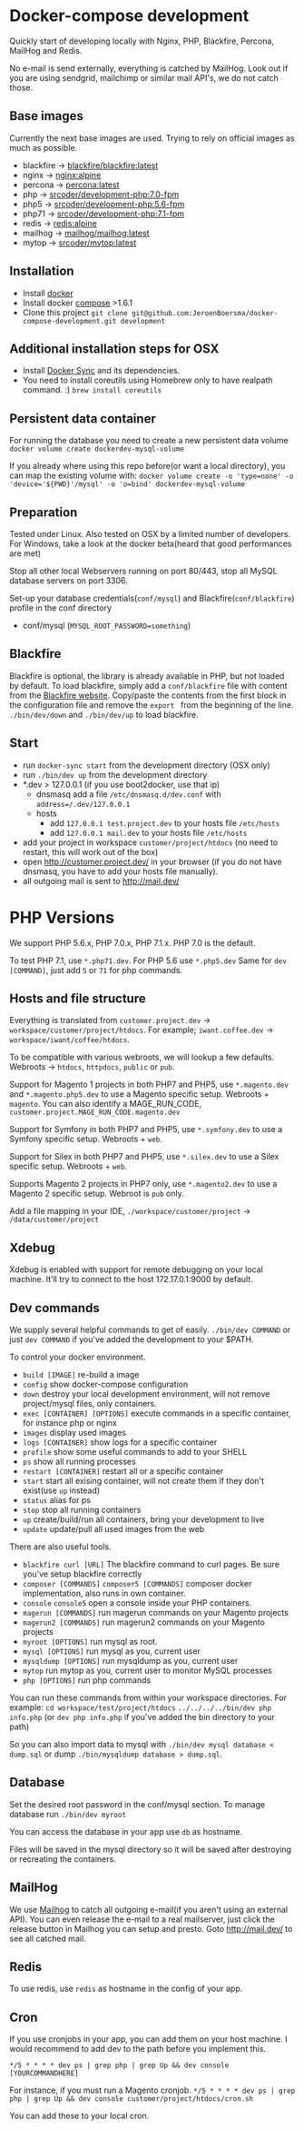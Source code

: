 
# Docker-compose development

Quickly start of developing locally with Nginx, PHP, Blackfire, Percona, MailHog and Redis.

No e-mail is send externally, everything is catched by MailHog.
Look out if you are using sendgrid, mailchimp or similar mail API's, we do not catch those.


## Base images

Currently the next base images are used. Trying to rely on official images as much as possible.

- blackfire -> [blackfire/blackfire:latest](https://hub.docker.com/r/blackfire/blackfire/)
- nginx -> [nginx:alpine](https://hub.docker.com/r/_/nginx/)
- percona -> [percona:latest](https://hub.docker.com/r/_/percona/)
- php -> [srcoder/development-php:7.0-fpm](https://hub.docker.com/r/srcoder/development-php/)
- php5 -> [srcoder/development-php:5.6-fpm](https://hub.docker.com/r/srcoder/development-php/)
- php71 -> [srcoder/development-php:7.1-fpm](https://hub.docker.com/r/srcoder/development-php/)
- redis -> [redis:alpine](https://hub.docker.com/r/_/redis/)
- mailhog -> [mailhog/mailhog:latest](https://hub.docker.com/r/mailhog/mailhog/)
- mytop -> [srcoder/mytop:latest](https://hub.docker.com/r/srcoder/mytop/)


## Installation

- Install [docker](https://docs.docker.com/)
- Install docker [compose](https://docs.docker.com/compose/install/) >1.6.1
- Clone this project
  `git clone git@github.com:JeroenBoersma/docker-compose-development.git development`

## Additional installation steps for OSX

- Install [Docker Sync](http://docker-sync.io/) and its dependencies.
- You need to install coreutils using Homebrew only to have realpath command. :)
  `brew install coreutils`

## Persistent data container

For running the database you need to create a new persistent data volume `docker volume create dockerdev-mysql-volume`

If you already where using this repo before(or want a local directory), you can map the existing volume with:
`docker volume create -o 'type=none' -o 'device='${PWD}'/mysql' -o 'o=bind' dockerdev-mysql-volume`

## Preparation

Tested under Linux. Also tested on OSX by a limited number of developers.
For Windows, take a look at the docker beta(heard that good performances are met)

Stop all other local Webservers running on port 80/443, stop all MySQL database servers on port 3306.

Set-up your database credentials(`conf/mysql`) and Blackfire(`conf/blackfire`) profile in the conf directory

- conf/mysql (`MYSQL_ROOT_PASSWORD=something`)

## Blackfire

Blackfire is optional, the library is already available in PHP, but not loaded by default.
To load blackfire, simply add a `conf/blackfire` file with content from the [Blackfire website](https://blackfire.io/docs/integrations/docker#documentation).
Copy/paste the contents from the first block in the configuration file and remove the `export ` from the beginning of the line.
`./bin/dev/down` and `./bin/dev/up` to load blackfire.

## Start

- run `docker-sync start` from the development directory (OSX only)
- run `./bin/dev up` from the development directory
- \*.dev > 127.0.0.1 (if you use boot2docker, use that ip)
    - dnsmasq
      add a file `/etc/dnsmasq.d/dev.conf` with `address=/.dev/127.0.0.1`
    - hosts
        - add `127.0.0.1 test.project.dev` to your hosts file `/etc/hosts`
        - add `127.0.0.1 mail.dev` to your hosts file `/etc/hosts`
- add your project in workspace `customer/project/htdocs` (no need to restart, this will work out of the box)
- open http://customer.project.dev/ in your browser (if you do not have dnsmasq, you have to add your hosts file manually).
- all outgoing mail is sent to http://mail.dev/

# PHP Versions

We support PHP 5.6.x, PHP 7.0.x, PHP 7.1.x. PHP 7.0 is the default.

To test PHP 7.1, use `*.php71.dev`. For PHP 5.6 use `*.php5.dev`
Same for `dev [COMMAND]`, just add `5` or `71` for php commands.

## Hosts and file structure

Everything is translated from `customer.project.dev` -> `workspace/customer/project/htdocs`.
For example; `iwant.coffee.dev` -> `workspace/iwant/coffee/htdocs`.

To be compatible with various webroots, we will lookup a few defaults.
Webroots -> `htdocs`, `httpdocs`, `public` or `pub`.

Support for Magento 1 projects in both PHP7 and PHP5, use `*.magento.dev` and `*.magento.php5.dev` to use a Magento specific setup.
Webroots + `magento`. You can also identify a MAGE_RUN_CODE, `customer.project.MAGE_RUN_CODE.magento.dev`

Support for Symfony in both PHP7 and PHP5, use `*.symfony.dev` to use a Symfony specific setup.
Webroots + `web`.

Support for Silex in both PHP7 and PHP5, use `*.silex.dev` to use a Silex specific setup.
Webroots + `web`.

Supports Magento 2 projects in PHP7 only, use `*.magento2.dev` to use a Magento 2 specific setup.
Webroot is `pub` only.

Add a file mapping in your IDE, `./workspace/customer/project` -> `/data/customer/project`

## Xdebug

Xdebug is enabled with support for remote debugging on your local machine.
It'll try to connect to the host 172.17.0.1:9000 by default.

## Dev commands

We supply several helpful commands to get of easily. `./bin/dev COMMAND` or just `dev COMMAND` if you've added the development to your $PATH.

To control your docker environment.

- `build [IMAGE]`
  re-build a image
- `config`
  show docker-compose configuration
- `down`
  destroy your local development environment, will not remove project/mysql files, only containers.
- `exec [CONTAINER] [OPTIONS]`
  execute commands in a specific container, for instance php or nginx
- `images`
  display used images
- `logs [CONTAINER]`
  show logs for a specific container
- `profile`
  show some useful commands to add to your SHELL
- `ps`
  show all running processes
- `restart [CONTAINER]`
  restart all or a specific container
- `start`
  start all exising container, will not create them if they don't exist(use `up` instead)
- `status`
  alias for ps
- `stop`
  stop all running containers
- `up`
  create/build/run all containers, bring your development to live
- `update`
  update/pull all used images from the web

There are also useful tools.

- `blackfire curl [URL]`
  The blackfire command to curl pages. Be sure you've setup blackfire correctly
- `composer [COMMANDS]` `composer5 [COMMANDS]`
  composer docker implementation, also runs in own container.
- `console` `console5`
  open a console inside your PHP containers.
- `magerun [COMMANDS]`
  run magerun commands on your Magento projects
- `magerun2 [COMMANDS]`
  run magerun2 commands on your Magento projects
- `myroot [OPTIONS]`
  run mysql as root.
- `mysql [OPTIONS]`
  run mysql as you, current user
- `mysqldump [OPTIONS]`
  run mysqldump as you, current user
- `mytop`
  run mytop as you, current user to monitor MySQL processes
- `php [OPTIONS]`
  run php commands

You can run these commands from within your workspace directories.
For example: `cd workspace/test/project/htdocs` `../../../../bin/dev php info.php` (or `dev php info.php` if you've added the bin directory to your path)

So you can also import data to mysql with `./bin/dev mysql database < dump.sql` or dump `./bin/mysqldump database > dump.sql`.

## Database

Set the desired root password in the conf/mysql section.
To manage database run `./bin/dev myroot`

You can access the database in your app use `db` as hostname.

Files will be saved in the mysql directory so it will be saved after destroying or recreating the containers.

## MailHog

We use [Mailhog](https://github.com/mailhog/MailHog) to catch all outgoing e-mail(if you aren't using an external API).
You can even release the e-mail to a real mailserver, just click the release button in Mailhog you can setup and presto.
Goto http://mail.dev/ to see all catched mail.

## Redis

To use redis, use `redis` as hostname in the config of your app.


## Cron

If you use cronjobs in your app, you can add them on your host machine.
I would recommend to add dev to the path before you implement this.

`*/5 * * * * dev ps | grep php | grep Up && dev console [YOURCOMMANDHERE]`

For instance, if you must run a Magento cronjob.
`*/5 * * * * dev ps | grep php | grep Up && dev console customer/project/htdocs/cron.sh`

You can add these to your local cron.
